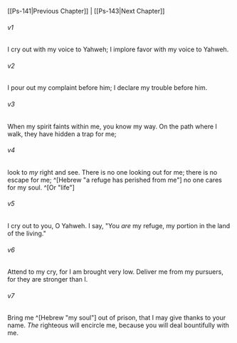 ﻿---
aliases:
  - Psalms 142
---

[[Ps-141|Previous Chapter]] | [[Ps-143|Next Chapter]]

###### v1
I cry out with my voice to Yahweh;
I implore favor with my voice to Yahweh.

###### v2
I pour out my complaint before him;
I declare my trouble before him.

###### v3
When my spirit faints within me,
you know my way.
On the path where I walk,
they have hidden a trap for me;

###### v4
look to _my_ right and see.
There is no one looking out for me;
there is no escape for me; ^[Hebrew "a refuge has perished from me"]
no one cares for my soul. ^[Or "life"]

###### v5
I cry out to you, O Yahweh.
I say, "You _are_ my refuge,
my portion in the land of the living."

###### v6
Attend to my cry,
for I am brought very low.
Deliver me from my pursuers,
for they are stronger than I.

###### v7
Bring me ^[Hebrew "my soul"] out of prison,
that I may give thanks to your name.
_The_ righteous will encircle me,
because you will deal bountifully with me.